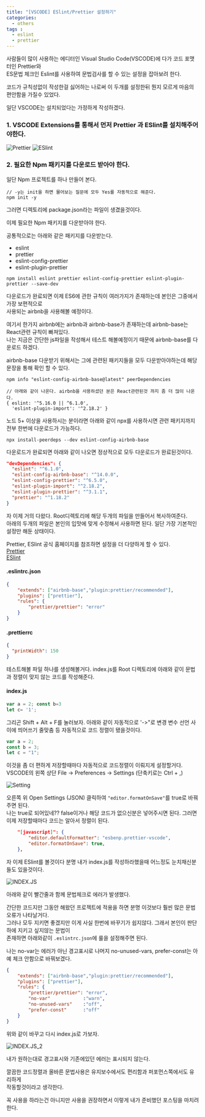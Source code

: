 ```yaml
---
title: "[VSCODE] ESlint/Prettier 설정하기"
categories: 
  - others
tags : 
  - eslint
  - prettier
---
```


사람들이 많이 사용하는 에디터인 Visual Studio Code(VSCODE)에 다가 코드 포맷터인 Prettier와<br>
ES문법 체크인 Eslint를 사용하여 문법검사를 할 수 있는 설정을 잡아보려 한다. 

코드가 규칙성없이 작성한걸 싫어하는 나로써 이 두개를 설정한뒤 뭔지 모르게 마음의 편안함을 가질수 있었다.

일단 VSCODE는 설치되었다는 가정하게 작성하겠다.

### 1. VSCODE Extensions를 통해서 먼저 Prettier 과 ESlint를 설치해주어야한다.

![Prettier](/assets/images/post/2019-10-27-eslint-prettier-image1.PNG)
![ESlint](/assets/images/post/2019-10-27-eslint-prettier-image2.PNG)

### 2. 필요한 Npm 패키지를 다운로드 받아야 한다.

일단 Npm 프로젝트를 하나 만들어 본다.

```shell
// -y는 init을 하면 물어보는 질문에 모두 Yes를 자동적으로 해준다.
npm init -y
```

그러면 디렉토리에 package.json라는 파일이 생겼을것이다.

이제 필요한 Npm 패키지를 다운받아야 한다.<br>

공통적으로는 아래와 같은 패키지를 다운받는다.
- eslint
- prettier
- eslint-config-prettier
- eslint-plugin-prettier

```shell
npm install eslint prettier eslint-config-prettier eslint-plugin-prettier --save-dev
```

다운로드가 완료되면 이제 ES6에 관한 규칙이 여러가지가 존재하는데 본인은 그중에서 가장 보편적으로<br>
사용되는 airbnb을 사용해볼 예정이다.

여기서 한가지 airbnb에는 airbnb과 airbnb-base가 존재하는데 airbnb-base는 React관련 규칙이 빠져있다.<br>
나는 지금은 간단한 js파일을 작성해서 테스트 해볼예정이기 때문에 airbnb-base를 다운로드 하겠다.

airbnb-base 다운받기 위해서는 그에 관련된 패키지들을 모두 다운받아야하는데 해당 문장을 통해 확인 할 수 있다.

```shell
npm info "eslint-config-airbnb-base@latest" peerDependencies

// 아래와 같이 나온다. airbnb을 사용하셨던 분은 React관련된것 까지 좀 더 많이 나온다.
{ eslint: '^5.16.0 || ^6.1.0',
  'eslint-plugin-import': '^2.18.2' }
```

노드 5+ 이상을 사용하시는 분이라면 아래와 같이 npx를 사용하시면 관련 패키지까지 전부 한번에 다운로드가 가능하다.

```shell
npx install-peerdeps --dev eslint-config-airbnb-base
```

다운로드가 완료되면 아래와 같이 나오면 정상적으로 모두 다운로드가 완료된것이다.
```json
"devDependencies": {
  "eslint": "^6.1.0",
  "eslint-config-airbnb-base": "^14.0.0",
  "eslint-config-prettier": "^6.5.0",
  "eslint-plugin-import": "^2.18.2",
  "eslint-plugin-prettier": "^3.1.1",
  "prettier": "^1.18.2"
}
```

자 이제 거의 다왔다. Root디렉토리에 해당 두개의 파일을 만들어서 복사하여준다.<br>
아래의 두개의 파일은 본인의 입맛에 맞게 수정해서 사용하면 된다. 일단 가장 기본적인 설정만 해둔 상태이다.

Prettier, ESlint 공식 홈페이지를 참조하면 설정을 더 다양하게 할 수 있다.<br>
[Prettier](https://prettier.io/docs/en/options.html)<br>
[ESlint](https://eslint.org/docs/rules/)

#### .eslintrc.json 
```json
{ 
    "extends": ["airbnb-base","plugin:prettier/recommended"],
    "plugins": ["prettier"], 
    "rules": {
        "prettier/prettier": "error"
    }
}
```

#### .prettierrc
```json
{ 
  "printWidth": 150 
}
```

테스트해볼 파일 하나를 생성해볼거다. index.js를 Root 디렉토리에 아래와 같이 문법과 정렬이 맞지 않는 코드를 작성해준다.

#### index.js
```js
var a = 2; const b=3
let c= '1';
```

그리곤 Shift + Alt + F를 눌러보자. 아래와 같이 자동적으로 '->"로 변경 변수 선언 사이에 띄어쓰기 줄맞춤 등 자동적으로 코드 정렬이 됐을것이다. 
```js
var a = 2;
const b = 3;
let c = "1";
```

이것을 좀 더 편하게 저장할때마다 자동적으로 코드정렬이 이뤄지게 설정할거다. <br>
VSCODE의 왼쪽 상단 File -> Preferences -> Settings (단축키로는 Ctrl + ,)

![Setting](/assets/images/post/2019-10-27-eslint-prettier-image3.PNG)

오른쪽 위 Open Settings (JSON) 클릭하여 `"editor.formatOnSave"`를 true로 바꿔 주면 된다.<br>
나는 true로 되어있네?? false이거나 해당 코드가 없으신분은 넣어주시면 된다. 그러면 이제 저장할때마다 코드는 알아서 정렬이 된다.
```json
    "[javascript]": {
        "editor.defaultFormatter": "esbenp.prettier-vscode",
        "editor.formatOnSave": true,
    },
```

자 이제 ESlint를 볼것이다 분명 내가 index.js를 작성하라했을때 어느정도 눈치채신분들도 있을것이다.

![INDEX.JS](/assets/images/post/2019-10-27-eslint-prettier-image4.PNG)

아래와 같이 빨간줄과 함께 문법체크로 에러가 발생했다. 

간단한 코드지만 그동안 해왔던 프로젝트에 적용을 하면 분명 이것보다 훨씬 많은 문법오류가 나타날거다.<br>
그러나 모두 지키면 좋겠지만 이게 사실 한번에 바꾸기가 쉽지않다. 그래서 본인이 판단하에 지키고 싶지않는 문법이<br>
존재하면 아래와같이 `.eslintrc.json`에 룰을 설정해주면 된다.

나는 no-var는 에러가 아닌 경고표시로
나머지 no-unused-vars, prefer-const는 아예 체크 안함으로 바꿔보겠다.

```json
{ 
    "extends": ["airbnb-base","plugin:prettier/recommended"],
    "plugins": ["prettier"], 
    "rules": {
        "prettier/prettier": "error",
        "no-var"            :"warn",
        "no-unused-vars"    :"off",
        "prefer-const"      :"off"
    }
}
```

위와 같이 바꾸고 다시 index.js로 가보자.

![INDEX.JS_2](/assets/images/post/2019-10-27-eslint-prettier-image5.PNG)

내가 원하는대로 경고표시와 기존에있던 에러는 표시되지 않는다.

깔끔한 코드정렬과 올바른 문법사용은 유지보수에서도 편리함과 퍼포먼스쪽에서도 유리하게<br> 
작동할것이라고 생각한다.

꼭 사용을 하라는건 아니지만 사용을 권장하면서 이렇게 내가 준비했던 포스팅을 마치려 한다.